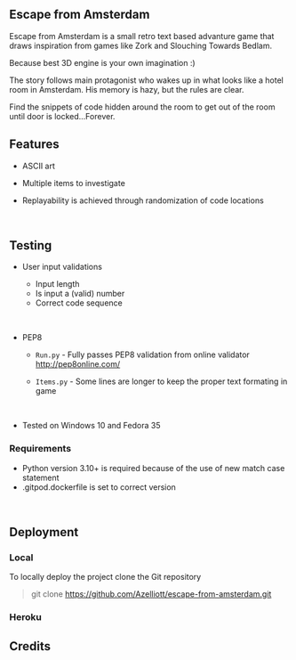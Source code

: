 ## Escape from Amsterdam

Escape from Amsterdam is a small retro text based advanture game that draws 
inspiration from games like Zork and Slouching Towards Bedlam.

Because best 3D engine is your own imagination :)

The story follows main protagonist who wakes up in what looks like a hotel room in Amsterdam. His memory is hazy, but the rules are clear.

Find the snippets of code hidden around the room to get out of the room until door is locked...Forever.

## Features

* ASCII art

* Multiple items to investigate

* Replayability is achieved through randomization of code locations

<br/>

## Testing

* User input validations

    * Input length
    * Is input a (valid) number
    * Correct code sequence

<br/>

* PEP8 

    * `Run.py` - Fully passes PEP8 validation from online validator http://pep8online.com/

    * `Items.py` - Some lines are longer to keep the proper text formating in game

<br/>

* Tested on Windows 10 and Fedora 35

### Requirements
* Python version 3.10+ is required because of the use of new match case statement
* .gitpod.dockerfile is set to correct version

<br/>

## Deployment

### Local

To locally deploy the project clone the Git repository
> git clone https://github.com/Azelliott/escape-from-amsterdam.git

### Heroku

## Credits


